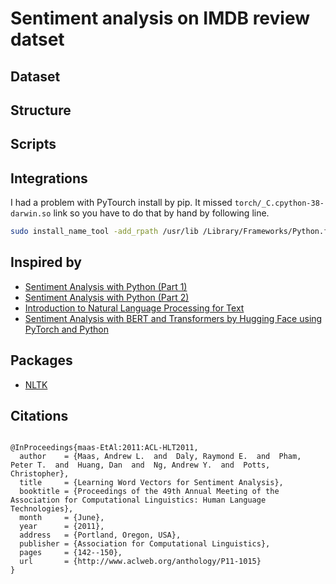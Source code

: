 # Sentiment analysis on IMDB review datset

## Dataset

## Structure

## Scripts

## Integrations

I had a problem with PyTourch install by pip. It missed `torch/_C.cpython-38-darwin.so` link so you have to do that by hand by following line.
```bash
sudo install_name_tool -add_rpath /usr/lib /Library/Frameworks/Python.framework/Versions/3.8/lib/python3.8/site-packages/torch/_C.cpython-38-darwin.so
```

## Inspired by
* [Sentiment Analysis with Python (Part 1)](https://towardsdatascience.com/sentiment-analysis-with-python-part-1-5ce197074184)
* [Sentiment Analysis with Python (Part 2)](https://towardsdatascience.com/sentiment-analysis-with-python-part-2-4f71e7bde59a)
* [Introduction to Natural Language Processing for Text](https://towardsdatascience.com/introduction-to-natural-language-processing-for-text-df845750fb63)
* [Sentiment Analysis with BERT and Transformers by Hugging Face using PyTorch and Python](https://www.curiousily.com/posts/sentiment-analysis-with-bert-and-hugging-face-using-pytorch-and-python/)

## Packages

* [NLTK](https://www.nltk.org/install.html)

## Citations

```

@InProceedings{maas-EtAl:2011:ACL-HLT2011,
  author    = {Maas, Andrew L.  and  Daly, Raymond E.  and  Pham, Peter T.  and  Huang, Dan  and  Ng, Andrew Y.  and  Potts, Christopher},
  title     = {Learning Word Vectors for Sentiment Analysis},
  booktitle = {Proceedings of the 49th Annual Meeting of the Association for Computational Linguistics: Human Language Technologies},
  month     = {June},
  year      = {2011},
  address   = {Portland, Oregon, USA},
  publisher = {Association for Computational Linguistics},
  pages     = {142--150},
  url       = {http://www.aclweb.org/anthology/P11-1015}
}

```